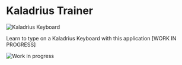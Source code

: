 # Kaladrius Trainer

![Kaladrius Keyboard](https://i.imgur.com/S9whmxU.jpg)

Learn to type on a Kaladrius Keyboard with this application [WORK IN PROGRESS]

![Work in progress](https://i.imgur.com/57XyMzc.png)

